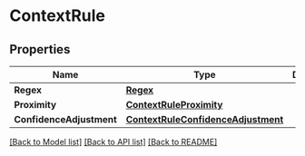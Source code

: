 # ContextRule

## Properties

Name | Type | Description | Notes
------------ | ------------- | ------------- | -------------
**Regex** | [**Regex**](Regex.md) |  | [optional] 
**Proximity** | [**ContextRuleProximity**](ContextRule_proximity.md) |  | [optional] 
**ConfidenceAdjustment** | [**ContextRuleConfidenceAdjustment**](ContextRule_confidenceAdjustment.md) |  | [optional] 

[[Back to Model list]](../README.md#documentation-for-models) [[Back to API list]](../README.md#documentation-for-api-endpoints) [[Back to README]](../README.md)


